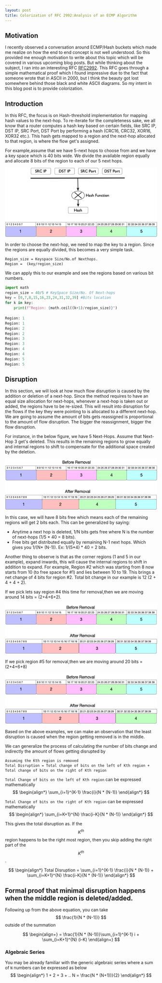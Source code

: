 ```yaml
---
layout: post
title: Colorization of RFC 2992:Analysis of an ECMP Algorithm
---
```

## Motivation
I recently observed a conversation around ECMP/Hash buckets which made me realize on how the end to end concept is not 
well understood. So this provided me enough motivation to write about this topic which will be covered in various 
upcoming blog posts. But while thinking about the subject, I ran into an interesting RFC [RFC2992](https://tools.ietf.org/html/rfc2992).
This RFC goes through a simple mathematical proof which I found impressive due to the fact that someone wrote that in 
ASCII in 2000, but I think the beauty got lost somewhere behind those black and white ASCII diagrams. So my intent in this
blog post is to provide colorization.

## Introduction
In this RFC, the focus is on Hash-threshold implementation for mapping hash values to the next-hop. To re-iterate for the
completeness sake, we all know that a router computes a hash key based on certain fields, like SRC IP, DST IP, SRC Port, 
DST Port by performing a hash (CRC16, CRC32, XOR16, XOR32 etc.).  This hash gets mapped to a region and the next-hop allocated
to that region, is where the flow get's assigned.

For example,assume that we have 5-next hops to choose from and we have a key space which is 40 bits wide. We divide the 
available region equally and allocate 8 bits of the region to each of our 5 next hops.

![ECMP Hashing](/images/post2/ecmp_analysis_fig1.png "ECMP Hashing")

In order to choose the next-hop, we need to map the key to a region. Since the regions are equally divided, this becomes
a very simple task.

```
Region_size = Keyspace Size/No.of Nexthops. 
Region =  (key/region_size)
```

We can apply this to our example and see the regions based on various bit numbers.

```python
import math
region_size = 40/5 # KeySpace Size/No. Of Next-hops
key = [0,7,8,15,16,23,24,31,32,39] #Bits location
for k in key:
    print(f"Region: {math.ceil((k+1)/region_size)}")

Region: 1
Region: 1
Region: 2
Region: 2
Region: 3
Region: 3
Region: 4
Region: 4
Region: 5
Region: 5
```

## Disruption
In this section, we will look at how much flow disruption is caused by the addition or deletion of a next-hop. Since the
method requires to have an equal size allocation for next-hops, whenever a next-hop is taken out or added, the regions have
to be re-sized. This will result into disruption for the flows if the key they were pointing to is allocated to a different
next-hop. We are going to assume the amount of bits gets reassigned is proportional to the amount of flow disruption. The
bigger the reassignment, bigger the flow disruption.

For instance, in the below figure, we have 5 Next-Hops. Assume that Next-Hop 3 get's deleted. This results in the remaining
regions to grow equally and internal regions to shift to compensate for the additional space created by the deletion.

![Flow Disruption1](/images/post2/ecmp_analysis_fig2.png "Flow Disruption Region3")

In this case, we will have 8 bits free which means each of the remaining regions will get 2 bits each. This can be generalized by saying:

* Anytime a next hop is deleted, 1/N bits gets free where N is the number of next-hops (1/5 * 40 = 8 bits).
* Free bits get distributed equally by remaining N-1 next hops. Which gives you 1/(N* (N-1)).  Ex: 1/(5*4) * 40 = 2 bits.

Another thing to observe is that as the corner regions (1 and 5 in our example), expand inwards, this will cause the internal
regions to shift in addition to expand. For example, Region #2 which was starting from 8 now starts from 10 (to free space for #1)
and lies between 10 to 19. This brings a net change of 4 bits for region #2. Total bit change in our example is 12 (2 + 4 + 4 + 2). 

If we pick lets say region #4 this time for removal,then we are moving around 14 bits = (2+4+6+2). 

![Flow Disruption2](/images/post2/ecmp_analysis_fig3.png "Flow Disruption Region4")

If we pick region #5 for removal,then we are moving around 20 bits = (2+4+6+8)

![Flow Disruption3](/images/post2/ecmp_analysis_fig4.png "Flow Disruption Region5")

Based on the above examples, we can make an observation that the least disruption is caused when the region getting removed is in the middle.

We can generalize the process of calculating the number of bits change and indirectly the amount of flows getting disrupted by

```
Assuming the Kth region is removed
Total Disruption = Total change of bits on the left of Kth region + Total change of bits on the right of Kth region
````

`Total Change of bits on the left of Kth region` can be expressed mathematically
$$
\begin{align*}
\sum_{i=1}^{K-1} \frac{i}{N * (N-1)}
\end{align*}
$$

`Total Change of bits on the right of Kth region` can be expressed mathematically
$$
\begin{align*}
\sum_{i=K+1}^{N} \frac{i-K}{N * (N-1)}
\end{align*}
$$

This gives the total disruption as. If the $$ K^{th} $$ region happens to be the right most region, then you skip adding
the right part of the $$ K^{th} $$.

$$
\begin{align*}
Total Disruption = \sum_{i=1}^{K-1} \frac{i}{N * (N-1)} + \sum_{i=K+1}^{N} \frac{i-K}{N * (N-1)}
\end{align*}
$$


## Formal proof that minimal disruption happens when the middle region is deleted/added.
Following up from the above equation, you can take $$ \frac{1}{N * (N-1))} $$ outside of the summation

$$
\begin{align+}
=  \frac{1}{N * (N-1))}\sum_{i=1}^{K-1} i + \sum_{i=K+1}^{N} (i-K)
\end{align+}
$$

### Algebraic Series
You may be already familiar with the generic algebraic series where a sum of `N` numbers can be expressed as below
$$
\begin{align*}
1 + 2 + 3 + .. N  = \frac{N * (N+1))}{2}
\end{align*}
$$

